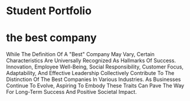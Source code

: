 # Student Portfolio

# the best company
 
While The Definition Of A "Best" Company May Vary, Certain Characteristics Are Universally Recognized As Hallmarks Of Success. Innovation, Employee Well-Being, Social Responsibility, Customer Focus, Adaptability, And Effective Leadership Collectively Contribute To The Distinction Of The Best Companies In Various Industries. As Businesses Continue To Evolve, Aspiring To Embody These Traits Can Pave The Way For Long-Term Success And Positive Societal Impact.